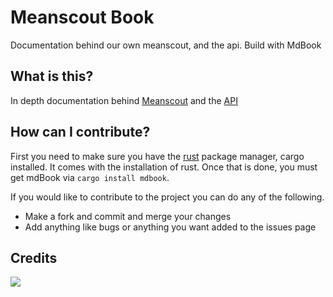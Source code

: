 # Meanscout Book
Documentation behind our own meanscout, and the api. Build with MdBook

## What is this?
In depth documentation behind [Meanscout](https://github.com/4198-Programmers/Meanscout_4198) and the [API](https://github.com/4198-Programmers/meanscout-api)

## How can I contribute?
First you need to make sure you have the [rust](https://rust-lang.org) package manager, cargo installed. It comes with the installation of rust. Once that is done, you must get mdBook via `cargo install mdbook`.
<br>

If you would like to contribute to the project you can do any of the following.
* Make a fork and commit and merge your changes
* Add anything like bugs or anything you want added to the issues page

## Credits
<a href="https://github.com/4198-Programmers/meanscout-api-rust/graphs/contributors">
  <img src="https://contrib.rocks/image?repo=4198-Programmers/meanscout-book" />
</a>